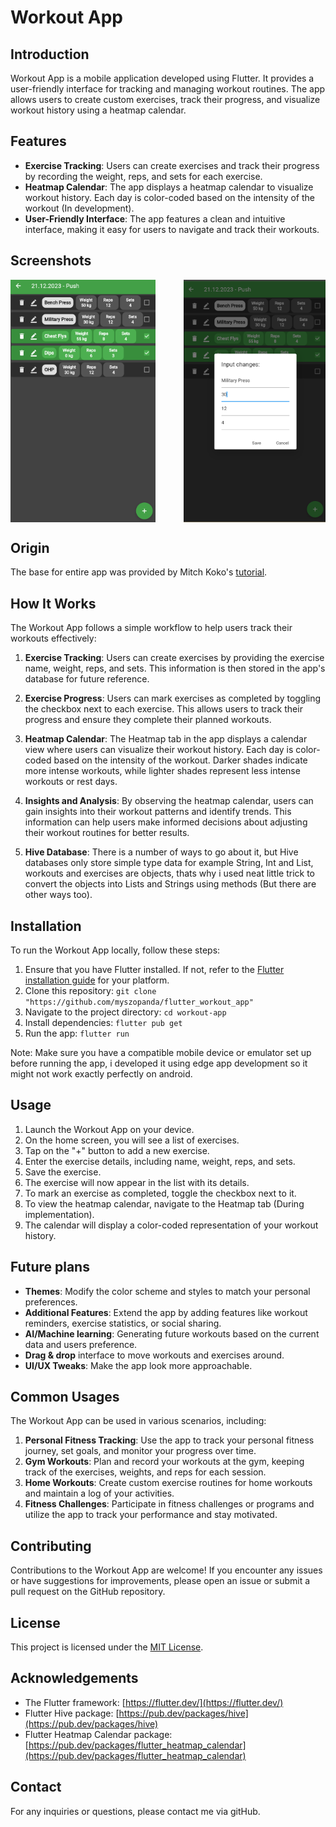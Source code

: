 # Workout App

## Introduction

Workout App is a mobile application developed using Flutter. It provides a user-friendly interface for tracking and managing workout routines. The app allows users to create custom exercises, track their progress, and visualize workout history using a heatmap calendar.

## Features

- **Exercise Tracking**: Users can create exercises and track their progress by recording the weight, reps, and sets for each exercise.
- **Heatmap Calendar**: The app displays a heatmap calendar to visualize workout history. Each day is color-coded based on the intensity of the workout (In development).
- **User-Friendly Interface**: The app features a clean and intuitive interface, making it easy for users to navigate and track their workouts.

## Screenshots

<div style="display: flex; justify-content: space-between;">
  <img src="assets/images/img1.png" alt="Screenshot 1" width="46%" style="float: left;" />
  <img src="assets/images/img2.png" alt="Screenshot 2" width="45%" style="float: right;" />
</div>



## Origin
The base for entire app was provided by Mitch Koko's [tutorial](https://www.youtube.com/watch?v=ZWciJzsPyPs&t=9s).

## How It Works

The Workout App follows a simple workflow to help users track their workouts effectively:

1. **Exercise Tracking**: Users can create exercises by providing the exercise name, weight, reps, and sets. This information is then stored in the app's database for future reference.

2. **Exercise Progress**: Users can mark exercises as completed by toggling the checkbox next to each exercise. This allows users to track their progress and ensure they complete their planned workouts.

3. **Heatmap Calendar**: The Heatmap tab in the app displays a calendar view where users can visualize their workout history. Each day is color-coded based on the intensity of the workout. Darker shades indicate more intense workouts, while lighter shades represent less intense workouts or rest days.

4. **Insights and Analysis**: By observing the heatmap calendar, users can gain insights into their workout patterns and identify trends. This information can help users make informed decisions about adjusting their workout routines for better results.

5. **Hive Database**: There is a number of ways to go about it, but Hive databases only store simple type data for example String, Int and List, workouts and exercises are objects, thats why i used neat little trick to convert the objects into Lists and Strings using methods (But there are other ways too).

## Installation

To run the Workout App locally, follow these steps:

1. Ensure that you have Flutter installed. If not, refer to the [Flutter installation guide](https://flutter.dev/docs/get-started/install) for your platform.
2. Clone this repository: `git clone "https://github.com/myszopanda/flutter_workout_app"`
3. Navigate to the project directory: `cd workout-app`
4. Install dependencies: `flutter pub get`
5. Run the app: `flutter run`

Note: Make sure you have a compatible mobile device or emulator set up before running the app, i developed it using edge app development so it might not work exactly perfectly on android.

## Usage

1. Launch the Workout App on your device.
2. On the home screen, you will see a list of exercises.
3. Tap on the "+" button to add a new exercise.
4. Enter the exercise details, including name, weight, reps, and sets.
5. Save the exercise.
6. The exercise will now appear in the list with its details.
7. To mark an exercise as completed, toggle the checkbox next to it.
8. To view the heatmap calendar, navigate to the Heatmap tab (During implementation).
9. The calendar will display a color-coded representation of your workout history.

## Future plans

- **Themes**: Modify the color scheme and styles to match your personal preferences.
- **Additional Features**: Extend the app by adding features like workout reminders, exercise statistics, or social sharing.
- **AI/Machine learning**: Generating future workouts based on the current data and users preference.
- **Drag & drop** interface to move workouts and exercises around.
- **UI/UX Tweaks**: Make the app look more approachable.

## Common Usages

The Workout App can be used in various scenarios, including:

1. **Personal Fitness Tracking**: Use the app to track your personal fitness journey, set goals, and monitor your progress over time.
2. **Gym Workouts**: Plan and record your workouts at the gym, keeping track of the exercises, weights, and reps for each session.
3. **Home Workouts**: Create custom exercise routines for home workouts and maintain a log of your activities.
4. **Fitness Challenges**: Participate in fitness challenges or programs and utilize the app to track your performance and stay motivated.

## Contributing

Contributions to the Workout App are welcome! If you encounter any issues or have suggestions for improvements, please open an issue or submit a pull request on the GitHub repository.

## License

This project is licensed under the [MIT License](LICENSE).

## Acknowledgements

- The Flutter framework: [https://flutter.dev/](https://flutter.dev/)
- Flutter Hive package: [https://pub.dev/packages/hive](https://pub.dev/packages/hive)
- Flutter Heatmap Calendar package: [https://pub.dev/packages/flutter_heatmap_calendar](https://pub.dev/packages/flutter_heatmap_calendar)

## Contact

For any inquiries or questions, please contact me via gitHub.
